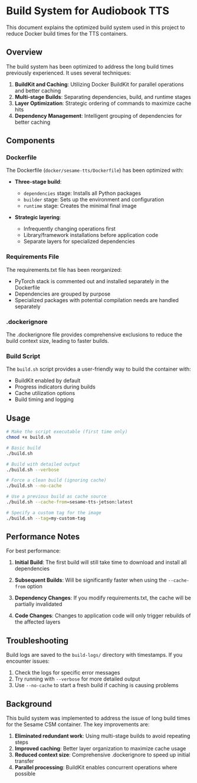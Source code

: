 # Build System for Audiobook TTS

This document explains the optimized build system used in this project to reduce Docker build times for the TTS containers.

## Overview

The build system has been optimized to address the long build times previously experienced. It uses several techniques:

1. **BuildKit and Caching**: Utilizing Docker BuildKit for parallel operations and better caching
2. **Multi-stage Builds**: Separating dependencies, build, and runtime stages
3. **Layer Optimization**: Strategic ordering of commands to maximize cache hits
4. **Dependency Management**: Intelligent grouping of dependencies for better caching

## Components

### Dockerfile

The Dockerfile (`docker/sesame-tts/Dockerfile`) has been optimized with:

- **Three-stage build**:
  - `dependencies` stage: Installs all Python packages
  - `builder` stage: Sets up the environment and configuration
  - `runtime` stage: Creates the minimal final image

- **Strategic layering**:
  - Infrequently changing operations first
  - Library/framework installations before application code
  - Separate layers for specialized dependencies

### Requirements File

The requirements.txt file has been reorganized:

- PyTorch stack is commented out and installed separately in the Dockerfile
- Dependencies are grouped by purpose
- Specialized packages with potential compilation needs are handled separately

### .dockerignore

The .dockerignore file provides comprehensive exclusions to reduce the build context size, leading to faster builds.

### Build Script

The `build.sh` script provides a user-friendly way to build the container with:

- BuildKit enabled by default
- Progress indicators during builds
- Cache utilization options
- Build timing and logging

## Usage

```bash
# Make the script executable (first time only)
chmod +x build.sh

# Basic build
./build.sh

# Build with detailed output
./build.sh --verbose

# Force a clean build (ignoring cache)
./build.sh --no-cache

# Use a previous build as cache source
./build.sh --cache-from=sesame-tts-jetson:latest

# Specify a custom tag for the image
./build.sh --tag=my-custom-tag
```

## Performance Notes

For best performance:

1. **Initial Build**: The first build will still take time to download and install all dependencies

2. **Subsequent Builds**: Will be significantly faster when using the `--cache-from` option

3. **Dependency Changes**: If you modify requirements.txt, the cache will be partially invalidated

4. **Code Changes**: Changes to application code will only trigger rebuilds of the affected layers

## Troubleshooting

Build logs are saved to the `build-logs/` directory with timestamps. If you encounter issues:

1. Check the logs for specific error messages
2. Try running with `--verbose` for more detailed output
3. Use `--no-cache` to start a fresh build if caching is causing problems

## Background

This build system was implemented to address the issue of long build times for the Sesame CSM container. The key improvements are:

1. **Eliminated redundant work**: Using multi-stage builds to avoid repeating steps
2. **Improved caching**: Better layer organization to maximize cache usage
3. **Reduced context size**: Comprehensive .dockerignore to speed up initial transfer
4. **Parallel processing**: BuildKit enables concurrent operations where possible
